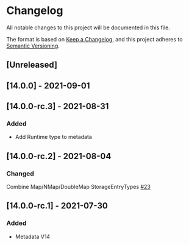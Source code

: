
# Changelog
All notable changes to this project will be documented in this file.

The format is based on [Keep a Changelog](https://keepachangelog.com/en/1.0.0/),
and this project adheres to [Semantic Versioning](https://semver.org/spec/v2.0.0.html).

## [Unreleased]

## [14.0.0] - 2021-09-01

## [14.0.0-rc.3] - 2021-08-31
### Added
- Add Runtime type to metadata

## [14.0.0-rc.2] - 2021-08-04
### Changed
Combine Map/NMap/DoubleMap StorageEntryTypes [#23](https://github.com/paritytech/frame-metadata/pull/23)

## [14.0.0-rc.1] - 2021-07-30
### Added
- Metadata V14